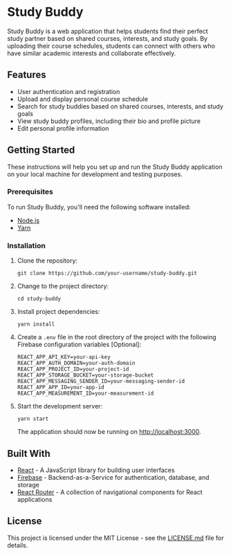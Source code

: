 # Study Buddy

Study Buddy is a web application that helps students find their perfect study partner based on shared courses, interests, and study goals. By uploading their course schedules, students can connect with others who have similar academic interests and collaborate effectively.

## Features

- User authentication and registration
- Upload and display personal course schedule
- Search for study buddies based on shared courses, interests, and study goals
- View study buddy profiles, including their bio and profile picture
- Edit personal profile information

## Getting Started

These instructions will help you set up and run the Study Buddy application on your local machine for development and testing purposes.

### Prerequisites

To run Study Buddy, you'll need the following software installed:

- [Node.js](https://nodejs.org/en/download/)
- [Yarn](https://yarnpkg.com/getting-started/install)

### Installation

1. Clone the repository:

   ```
   git clone https://github.com/your-username/study-buddy.git
   ```

2. Change to the project directory:

   ```
   cd study-buddy
   ```

3. Install project dependencies:

   ```
   yarn install
   ```

4. Create a `.env` file in the root directory of the project with the following Firebase configuration variables [Optional]:
 

   ```
   REACT_APP_API_KEY=your-api-key
   REACT_APP_AUTH_DOMAIN=your-auth-domain
   REACT_APP_PROJECT_ID=your-project-id
   REACT_APP_STORAGE_BUCKET=your-storage-bucket
   REACT_APP_MESSAGING_SENDER_ID=your-messaging-sender-id
   REACT_APP_APP_ID=your-app-id
   REACT_APP_MEASUREMENT_ID=your-measurement-id
   ```

5. Start the development server:

   ```
   yarn start
   ```

   The application should now be running on [http://localhost:3000](http://localhost:3000).

## Built With

- [React](https://reactjs.org/) - A JavaScript library for building user interfaces
- [Firebase](https://firebase.google.com/) - Backend-as-a-Service for authentication, database, and storage
- [React Router](https://reactrouter.com/) - A collection of navigational components for React applications


## License

This project is licensed under the MIT License - see the [LICENSE.md](LICENSE.md) file for details.
